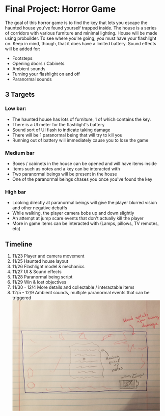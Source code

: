 # Final Project: Horror Game
The goal of this horror game is to find the key
that lets you escape the haunted house you've found yourself
trapped inside. The house is a series of corridors with various
furniture and minimal lighting. House will be made using probuilder.
To see where you're going, you must have your flashlight on. 
Keep in mind, though, that it does have 
a limited battery.
Sound effects will be added for:
* Footsteps
* Opening doors / Cabinets
* Ambient sounds
* Turning your flashlight on and off
* Paranormal sounds
## 3 Targets
### Low bar:
* The haunted house has lots of furniture, 1 of which contains the key.
* There is a UI meter for the flashlight's battery 
* Sound sort of UI flash to indicate taking damage 
* There will be 1 paranormal being that will try to kill you 
* Running out of battery will immediately cause you to lose the game
### Medium bar
* Boxes / cabinets in the house can be opened and will have items inside
* Items such as notes and a key can be interacted with
* Two paranormal beings will be present in the house
* One of the paranormal beings chases you once you've found the key
### High bar
* Looking directly at paranormal beings will give the player blurred vision and other negative debuffs
* While walking, the player camera bobs up and down slightly
* An attempt at jump scare events that don't actually kill the player
* More in game items can be interacted with (Lamps, pillows, TV remotes, etc)
## Timeline
1. 11/23 Player and camera movement 
2. 11/25 Haunted house layout 
3. 11/26 Flashlight model & mechanics 
4. 11/27 UI & Sound effects 
5. 11/28 Paranormal being script
6. 11/29 Win & lost objectives
7. 11/30 - 12/4 More details and collectable / interactable items
8. 12/5 - 12/9 Ambient sounds, multiple paranormal events that can be triggered
![UI](https://github.com/slukichev23/csc470-fall2020/blob/master/exercises/final/UI.png)
